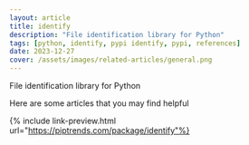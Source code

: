 ```yaml
---
layout: article
title: identify
description: "File identification library for Python"
tags: [python, identify, pypi identify, pypi, references]
date: 2023-12-27
cover: /assets/images/related-articles/general.png
---
```


File identification library for Python

Here are some articles that you may find helpful

{% include link-preview.html url="https://piptrends.com/package/identify"%}